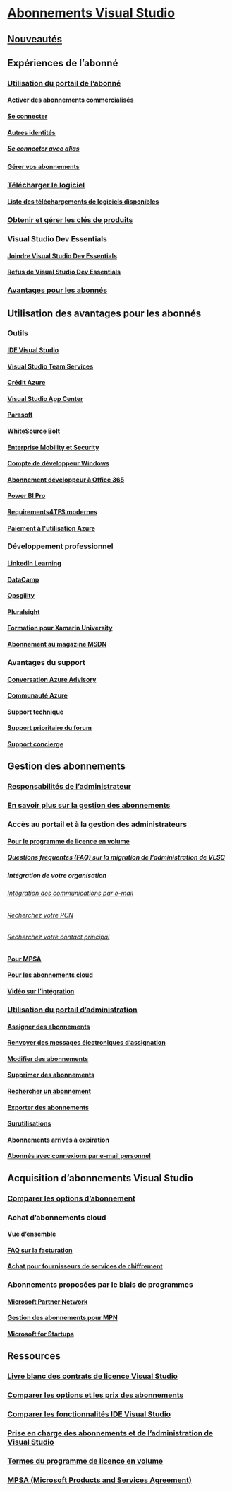 # [Abonnements Visual Studio](index.md)
## [Nouveautés](whats-new-in-subscriptions.md)
## Expériences de l’abonné
### [Utilisation du portail de l’abonné](using-the-subscriber-portal.md)
#### [Activer des abonnements commercialisés](activate-store-subscriptions.md)
#### [Se connecter](signing-in.md)
#### [Autres identités](vs-alternate-identity.md)
##### [Se connecter avec alias](aliasing.md)
#### [Gérer vos abonnements](manage-vs-subscriptions.md)
### [Télécharger le logiciel](subscriber-downloads.md)
#### [Liste des téléchargements de logiciels disponibles](software-download-list.md)
### [Obtenir et gérer les clés de produits](product-keys.md)
### Visual Studio Dev Essentials
#### [Joindre Visual Studio Dev Essentials](join-dev-essentials.md)
#### [Refus de Visual Studio Dev Essentials](leave-vsde.md)
### [Avantages pour les abonnés](subscriber-benefits.md)
## Utilisation des avantages pour les abonnés
### Outils
#### [IDE Visual Studio](vs-ide-benefit.md)
#### [Visual Studio Team Services](vs-vsts.md)
#### [Crédit Azure](vs-azure.md)
#### [Visual Studio App Center](vs-visual-studio-app-center.md)
#### [Parasoft ](vs-parasoft.md)
#### [WhiteSource Bolt](vs-whitesource.md)
#### [Enterprise Mobility et Security](vs-ems.md)
#### [Compte de développeur Windows](vs-windows-dev.md)
#### [Abonnement développeur à Office 365](vs-office-dev.md)
#### [Power BI Pro](vs-pbi.md)
#### [Requirements4TFS modernes](vs-modernreq.md)
#### [Paiement à l'utilisation Azure](vs-azure-payg.md)
### Développement professionnel
#### [LinkedIn Learning](vs-linkedin-learning.md)
#### [DataCamp](vs-datacamp.md)
#### [Opsgility](vs-opsgility.md)
#### [Pluralsight](vs-pluralsight.md)
#### [Formation pour Xamarin University](vs-xamarin.md)
#### [Abonnement au magazine MSDN](vs-msdn.md)
### Avantages du support
#### [Conversation Azure Advisory](vs-azure-advisory-chat.md)
#### [Communauté Azure](vs-azure-community.md)
#### [Support technique](vs-tech-support.md)
#### [Support prioritaire du forum](vs-priority-support.md)
#### [Support concierge](vs-concierge-chat.md)
## Gestion des abonnements
### [Responsabilités de l’administrateur](admin-responsibilities.md)
### [En savoir plus sur la gestion des abonnements](subscription-management-info.md)
### Accès au portail et à la gestion des administrateurs
#### [Pour le programme de licence en volume](volume-license-admins.md)
##### [Questions fréquentes (FAQ) sur la migration de l’administration de VLSC](vlsc-admin-faq.md)
##### Intégration de votre organisation
###### [Intégration des communications par e-mail](volume-license-onboarding-email.md)
###### [Recherchez votre PCN](find-pcn.md)
###### [Recherchez votre contact principal](find-primary-contact.md)
#### [Pour MPSA](mpsa.md)
#### [Pour les abonnements cloud](cloud-admin.md)
#### [Vidéo sur l’intégration](https://channel9.msdn.com/Series/Visual-Studio-Subscriptions-Administration/Onboarding-your-organization-to-the-new-Visual-Studio-Subscription-Administration-Portal-and-setting)
### [Utilisation du portail d’administration](using-admin-portal.md)
#### [Assigner des abonnements](assign-license.md)
#### [Renvoyer des messages électroniques d’assignation](resend-assignment-email.md)
#### [Modifier des abonnements](edit-license.md)
#### [Supprimer des abonnements](delete-license.md)
#### [Rechercher un abonnement](search-license.md)
#### [Exporter des abonnements](exporting-subscriptions.md)
#### [Surutilisations](handle-overclaimed-license.md)
#### [Abonnements arrivés à expiration](handle-expired-license.md)
#### [Abonnés avec connexions par e-mail personnel](personal-email-sign-ins.md)
## Acquisition d’abonnements Visual Studio
### [Comparer les options d’abonnement](https://visualstudio.microsoft.com/vs/pricing)
### Achat d’abonnements cloud
#### [Vue d’ensemble](vscloud-overview.md)
#### [FAQ sur la facturation](vscloud-billing-faq.md)
#### [Achat pour fournisseurs de services de chiffrement](vscloud-csp.md)
### Abonnements proposées par le biais de programmes
#### [Microsoft Partner Network](program-mpn.md)
#### [Gestion des abonnements pour MPN](manage-mpn-subscriptions.md)
#### [Microsoft for Startups](program-startups.md)
## Ressources
### [Livre blanc des contrats de licence Visual Studio](http://aka.ms/vslicensing)
### [Comparer les options et les prix des abonnements](https://visualstudio.microsoft.com/vs/pricing)
### [Comparer les fonctionnalités IDE Visual Studio](https://visualstudio.microsoft.com/vs/compare)
### [Prise en charge des abonnements et de l’administration de Visual Studio](https://visualstudio.microsoft.com/support/support-overview-vs)
### [Termes du programme de licence en volume](https://www.microsoft.com/en-us/licensing/product-licensing/products.aspx)
### [MPSA (Microsoft Products and Services Agreement)](https://www.microsoft.com/en-us/licensing/mpsa/default.aspx)
